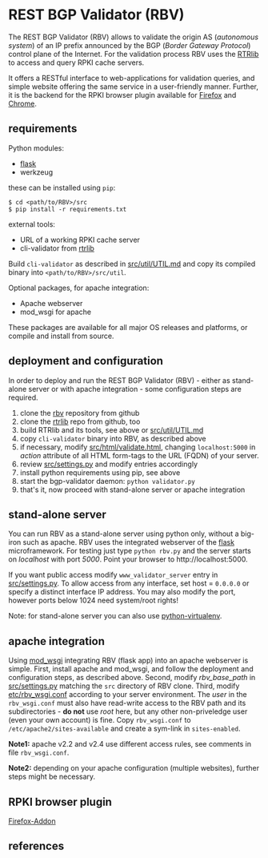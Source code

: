 # REST BGP Validator (RBV)

The REST BGP Validator (RBV) allows to validate the origin AS (*autonomous
system*) of an IP prefix announced by the BGP (*Border Gateway Protocol*)
control plane of the Internet. For the validation process RBV uses the
[RTRlib][rtrlib] to access and query RPKI cache servers.

It offers a RESTful interface to web-applications for validation queries, and
simple website offering the same service in a user-friendly manner. Further, it
is the backend for the RPKI browser plugin available for [Firefox][firefox]
and [Chrome][chrome].

## requirements

Python modules:
 - [flask]
 - werkzeug

these can be installed using `pip`:
```
$ cd <path/to/RBV>/src
$ pip install -r requirements.txt
```
external tools:
 - URL of a working RPKI cache server
 - cli-validator from [rtrlib]

Build `cli-validator` as described in [src/util/UTIL.md](src/util/UTIL.md) and
copy its compiled binary into `<path/to/RBV>/src/util`.

Optional packages, for apache integration:
 - Apache webserver
 - mod_wsgi for apache

These packages are available for all major OS releases and platforms, or
compile and install from source.

## deployment and configuration

In order to deploy and run the REST BGP Validator (RBV) - either as stand-alone
server or with apache integration - some configuration steps are required.

1. clone the [rbv] repository from github
2. clone the [rtrlib] repo from github, too
3. build RTRlib and its tools, see above or [src/util/UTIL.md](src/util/UTIL.md)
4. copy `cli-validator` binary into RBV, as described above
5. if necessary, modify [src/html/validate.html](src/html/validate.html),
   changing `localhost:5000` in *action* attribute of all HTML form-tags to the
   URL (FQDN) of your server.
6. review [src/settings.py](src/settings.py) and modify entries accordingly
7. install python requirements using pip, see above
8. start the bgp-validator daemon: `python validator.py`
9. that's it, now proceed with stand-alone server or apache integration

## stand-alone server

You can run RBV as a stand-alone server using python only, without a big-iron
such as apache. RBV uses the integrated webserver of the [flask] microframework.
For testing just type `python rbv.py` and the server starts on *localhost* with
port *5000*. Point your browser to http://localhost:5000.

If you want public access modify `www_validator_server` entry in
[src/settings.py](src/settings.py). To allow access from any interface, set
host = `0.0.0.0` or specify a distinct interface IP address. You may also modify
the port, however ports below 1024 need system/root rights!

Note: for stand-alone server you can also use [python-virtualenv][virtualenv].

## apache integration

Using [mod_wsgi][wsgi] integrating RBV (flask app) into an apache webserver is
simple.
First, install apache and mod_wsgi, and follow the deployment and configuration
steps, as described above.
Second, modify *rbv_base_path* in [src/settings.py](src/settings.py) matching
the `src` directory of RBV clone.
Third, modify [etc/rbv_wsgi.conf](etc/rbv_wsgi.conf) according to your server
environment.
The *user* in the `rbv_wsgi.conf` must also have read-write access to the RBV
path and its subdirectories - **do not** use *root* here, but any other
non-priveledge user (even your own account) is fine.
Copy `rbv_wsgi.conf` to `/etc/apache2/sites-available` and create a sym-link in
`sites-enabled`.

**Note1:** apache v2.2 and v2.4 use different access rules, see comments in file
`rbv_wsgi.conf`.

**Note2:** depending on your apache configuration (multiple websites), further
steps might be necessary.

## RPKI browser plugin

[Firefox-Addon][firefox]

## references

[flask]: http://flask.pocoo.org
[virtualenv]: http://docs.python-guide.org/en/latest/dev/virtualenvs/
[wsgi]: http://flask.pocoo.org/docs/0.10/deploying/mod_wsgi/

[rbv]: https://github.com/rtrlib/REST.git
[rtrlib]: https://github.com/rtrlib/rtrlib.git
[firefox]: https://github.com/rtrlib/firefox-addon.git
[chrome]: https://github.com/rtrlib/chrome-extension.git
